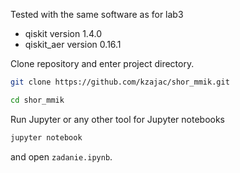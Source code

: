 
Tested with the same software as for lab3

* qiskit version 1.4.0
* qiskit_aer version 0.16.1
   

Clone repository and enter project directory.
```bash
git clone https://github.com/kzajac/shor_mmik.git

cd shor_mmik
```

Run Jupyter or any other tool for Jupyter notebooks

```bash
jupyter notebook
```

and open `zadanie.ipynb`.



